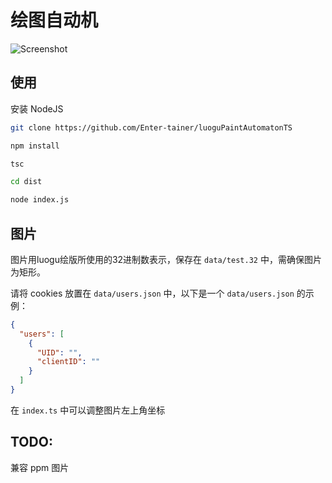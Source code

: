 # 绘图自动机

![Screenshot](https://i.loli.net/2018/12/31/5c29a0225e33f.png)

## 使用

安装 NodeJS

``` bash
git clone https://github.com/Enter-tainer/luoguPaintAutomatonTS
```

``` bash
npm install
```

``` bash
tsc
```

``` bash
cd dist
```

``` bash
node index.js
```
## 图片

图片用luogu绘版所使用的32进制数表示，保存在 `data/test.32` 中，需确保图片为矩形。

请将 cookies 放置在 `data/users.json` 中，以下是一个 `data/users.json` 的示例：

``` json
{
  "users": [
    {
      "UID": "",
      "clientID": ""
    }
  ]
}
```

在 `index.ts` 中可以调整图片左上角坐标

## TODO:

兼容 ppm 图片
